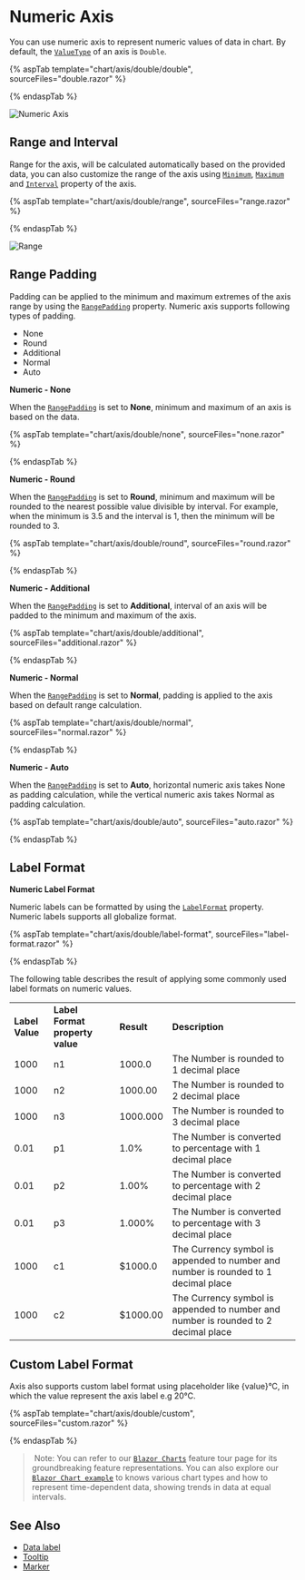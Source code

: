 <!-- markdownlint-disable MD036 -->

# Numeric Axis

You can use numeric axis to represent numeric values of data in chart. By default, the [`ValueType`](https://help.syncfusion.com/cr/blazor/Syncfusion.Blazor.Charts.AxisModel.html#Syncfusion_Blazor_Charts_AxisModel_ValueType) of an axis is `Double`.

{% aspTab template="chart/axis/double/double", sourceFiles="double.razor" %}

{% endaspTab %}

![Numeric Axis](images/numeric-axis/double.png)

## Range and Interval

Range for the axis, will be calculated automatically based on the provided data, you can also customize the range
of the axis using [`Minimum`](https://help.syncfusion.com/cr/blazor/Syncfusion.Blazor.Charts.AxisModel.html#Syncfusion_Blazor_Charts_AxisModel_Minimum),
[`Maximum`](https://help.syncfusion.com/cr/blazor/Syncfusion.Blazor.Charts.AxisModel.html#Syncfusion_Blazor_Charts_AxisModel_Maximum) and [`Interval`](https://help.syncfusion.com/cr/blazor/Syncfusion.Blazor~Syncfusion.Blazor.Charts.AxisModel~Interval.html) property of
the axis.

{% aspTab template="chart/axis/double/range", sourceFiles="range.razor" %}

{% endaspTab %}

![Range](images/numeric-axis/range.png)

## Range Padding

Padding can be applied to the minimum and maximum extremes of the axis range by using the
[`RangePadding`](https://help.syncfusion.com/cr/blazor/Syncfusion.Blazor.Charts.AxisModel.html#Syncfusion_Blazor_Charts_AxisModel_RangePadding) property. Numeric axis supports following types of padding.

* None
* Round
* Additional
* Normal
* Auto

**Numeric - None**

When the [`RangePadding`](https://help.syncfusion.com/cr/blazor/Syncfusion.Blazor.Charts.AxisModel.html#Syncfusion_Blazor_Charts_AxisModel_RangePadding) is set to **None**, minimum and maximum of an axis is based on the data.

{% aspTab template="chart/axis/double/none", sourceFiles="none.razor" %}

{% endaspTab %}

**Numeric - Round**

When the [`RangePadding`](https://help.syncfusion.com/cr/blazor/Syncfusion.Blazor.Charts.AxisModel.html#Syncfusion_Blazor_Charts_AxisModel_RangePadding) is set to **Round**, minimum and maximum will be
rounded to the nearest possible value divisible by interval. For example, when the minimum is 3.5 and the interval
is 1, then the minimum will be rounded to 3.

{% aspTab template="chart/axis/double/round", sourceFiles="round.razor" %}

{% endaspTab %}

**Numeric - Additional**

When the [`RangePadding`](https://help.syncfusion.com/cr/blazor/Syncfusion.Blazor.Charts.AxisModel.html#Syncfusion_Blazor_Charts_AxisModel_RangePadding) is set to **Additional**, interval of an axis will
be padded to the minimum and maximum of the axis.

{% aspTab template="chart/axis/double/additional", sourceFiles="additional.razor" %}

{% endaspTab %}

**Numeric - Normal**

When the [`RangePadding`](https://help.syncfusion.com/cr/blazor/Syncfusion.Blazor.Charts.AxisModel.html#Syncfusion_Blazor_Charts_AxisModel_RangePadding) is set to **Normal**, padding is applied to the axis
based on default range calculation.

{% aspTab template="chart/axis/double/normal", sourceFiles="normal.razor" %}

{% endaspTab %}

**Numeric - Auto**

When the [`RangePadding`](https://help.syncfusion.com/cr/blazor/Syncfusion.Blazor.Charts.AxisModel.html#Syncfusion_Blazor_Charts_AxisModel_RangePadding) is set to **Auto**, horizontal numeric axis takes
None as padding calculation, while the vertical numeric axis takes Normal as padding calculation.

{% aspTab template="chart/axis/double/auto", sourceFiles="auto.razor" %}

{% endaspTab %}

## Label Format

**Numeric Label Format**

Numeric labels can be formatted by using the [`LabelFormat`](https://help.syncfusion.com/cr/blazor/Syncfusion.Blazor.Charts.AxisModel.html#Syncfusion_Blazor_Charts_AxisModel_LabelFormat) property.
Numeric labels supports all globalize format.

{% aspTab template="chart/axis/double/label-format", sourceFiles="label-format.razor" %}

{% endaspTab %}

The following table describes the result of applying some commonly used label formats on numeric values.

<!-- markdownlint-disable MD033 -->

<table>
<tr>
<td><b>Label Value</b></td>
<td><b>Label Format property value</b></td>
<td><b>Result </b></td>
<td><b>Description </b></td>
</tr>
<tr>
<td>1000</td>
<td>n1</td>
<td>1000.0</td>
<td>The Number is rounded to 1 decimal place</td>
</tr>
<tr>
<td>1000</td>
<td>n2</td>
<td>1000.00</td>
<td>The Number is rounded to 2 decimal place</td>
</tr>
<tr>
<td>1000</td>
<td>n3</td>
<td>1000.000</td>
<td>The Number is rounded to 3 decimal place</td>
</tr>
<tr>
<td>0.01</td>
<td>p1</td>
<td>1.0%</td>
<td>The Number is converted to percentage with 1 decimal place</td>
</tr>
<tr>
<td>0.01</td>
<td>p2</td>
<td>1.00%</td>
<td>The Number is converted to percentage with 2 decimal place</td>
</tr>
<tr>
<td>0.01</td>
<td>p3</td>
<td>1.000%</td>
<td>The Number is converted to percentage with 3 decimal place</td>
</tr>
<tr>
<td>1000</td>
<td>c1</td>
<td>$1000.0</td>
<td>The Currency symbol is appended to number and number is rounded to 1 decimal place</td>
</tr>
<tr>
<td>1000</td>
<td>c2</td>
<td>$1000.00</td>
<td>The Currency symbol is appended to number and number is rounded to 2 decimal place</td>
</tr>
</table>

## Custom Label Format

Axis also supports custom label format using placeholder like {value}°C, in which the value represent the axis
label e.g 20°C.

{% aspTab template="chart/axis/double/custom", sourceFiles="custom.razor" %}

{% endaspTab %}

> Note: You can refer to our [`Blazor Charts`](https://www.syncfusion.com/blazor-components/blazor-charts) feature tour page for its groundbreaking feature representations. You can also explore our [`Blazor Chart example`](https://blazor.syncfusion.com/demos/chart/line?theme=bootstrap4) to knows various chart types and how to represent time-dependent data, showing trends in data at equal intervals.

## See Also

* [Data label](./data-labels)
* [Tooltip](./tool-tip)
* [Marker](./data-markers)